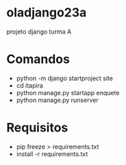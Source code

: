 # oladjango23a
projeto django turma A

# Comandos
- python -m django startproject site
- cd itapira
- python manage.py startapp enquete
- python manage.py runserver

# Requisitos
- pip freeze > requirements.txt
- install -r requirements.txt
